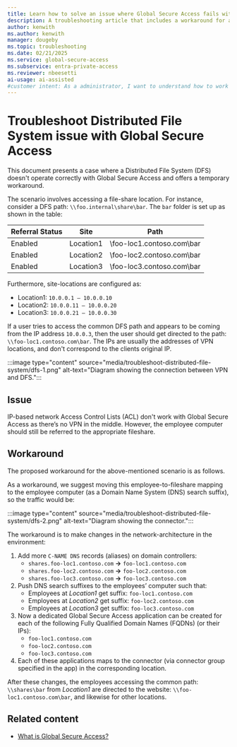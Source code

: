 ```yaml
---
title: Learn how to solve an issue where Global Secure Access fails with a Distributed File System
description: A troubleshooting article that includes a workaround for a case where a Distributed File System (DFS) doesn't operate correctly with Global Secure Access.
author: kenwith
ms.author: kenwith
manager: dougeby
ms.topic: troubleshooting
ms.date: 02/21/2025
ms.service: global-secure-access
ms.subservice: entra-private-access 
ms.reviewer: nbeesetti
ai-usage: ai-assisted
#customer intent: As a administrator, I want to understand how to work around an issue with Global Secure Access and a Distributed File System.
---
```


# Troubleshoot Distributed File System issue with Global Secure Access
This document presents a case where a Distributed File System (DFS) doesn't operate correctly with Global Secure Access and offers a temporary workaround. 

The scenario involves accessing a file-share location. For instance, consider a DFS path: `\\foo.internal\share\bar`. The `bar` folder is set up as shown in the table: 

| Referral Status | Site       | Path                        |
|-----------------|------------|-----------------------------|
| Enabled         | Location1  | \\foo-loc1.contoso.com\bar  |
| Enabled         | Location2  | \\foo-loc2.contoso.com\bar  |
| Enabled         | Location3  | \\foo-loc3.contoso.com\bar  | 

 
Furthermore, site-locations are configured as: 

- Location1: `10.0.0.1 – 10.0.0.10`
- Location2: `10.0.0.11 – 10.0.0.20`
- Location3: `10.0.0.21 – 10.0.0.30`

If a user tries to access the common DFS path and appears to be coming from the IP address `10.0.0.3`, then the user should get directed to the path: `\\foo-loc1.contoso.com\bar`. The IPs are usually the addresses of VPN locations, and don't correspond to the clients original IP.

:::image type="content" source="media/troubleshoot-distributed-file-system/dfs-1.png" alt-text="Diagram showing the connection between VPN and DFS.":::
 
## Issue
IP-based network Access Control Lists (ACL) don't work with Global Secure Access as there’s no VPN in the middle. However, the employee computer should still be referred to the appropriate fileshare.

## Workaround
The proposed workaround for the above-mentioned scenario is as follows. 

As a workaround, we suggest moving this employee-to-fileshare mapping to the employee computer (as a Domain Name System (DNS) search suffix), so the traffic would be: 


:::image type="content" source="media/troubleshoot-distributed-file-system/dfs-2.png" alt-text="Diagram showing the connector.":::

The workaround is to make changes in the network-architecture in the environment: 

1. Add more `C-NAME DNS` records (aliases) on domain controllers: 
    - `shares.foo-loc1.contoso.com` **->** `foo-loc1.contoso.com` 
    - `shares.foo-loc2.contoso.com` **->** `foo-loc2.contoso.com` 
    - `shares.foo-loc3.contoso.com` **->** `foo-loc3.contoso.com` 
2. Push DNS search suffixes to the employees’ computer such that: 
    - Employees at *Location1* get suffix: `foo-loc1.contoso.com` 
    - Employees at *Location2* get suffix: `foo-loc2.contoso.com` 
    - Employees at *Location3* get suffix: `foo-loc3.contoso.com` 
3. Now a dedicated Global Secure Access application can be created for each of the following Fully Qualified Domain Names (FQDNs) (or their IPs): 
    - `foo-loc1.contoso.com`
    - `foo-loc2.contoso.com` 
    - `foo-loc3.contoso.com` 
4. Each of these applications maps to the connector (via connector group specified in the app) in the corresponding location. 

After these changes, the employees accessing the common path: `\\shares\bar` from *Location1* are directed to the website: `\\foo-loc1.contoso.com\bar`, and likewise for other locations.


## Related content
- [What is Global Secure Access?](overview-what-is-global-secure-access.md)

